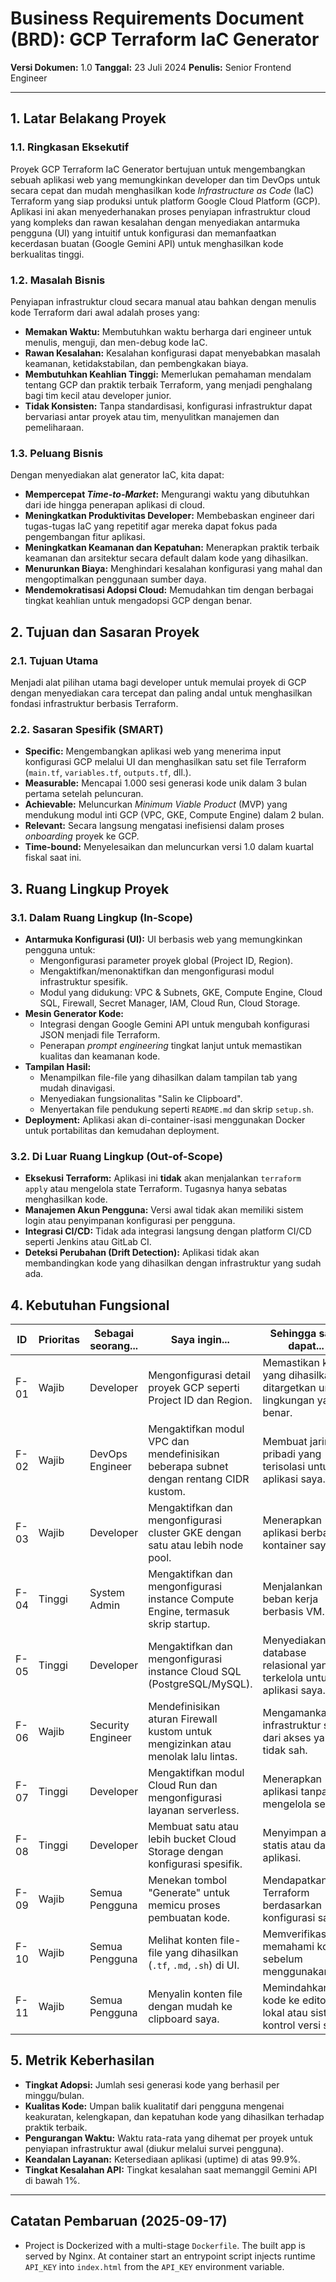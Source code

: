 # Business Requirements Document (BRD): GCP Terraform IaC Generator

**Versi Dokumen:** 1.0
**Tanggal:** 23 Juli 2024
**Penulis:** Senior Frontend Engineer

---

## 1. Latar Belakang Proyek

### 1.1. Ringkasan Eksekutif
Proyek GCP Terraform IaC Generator bertujuan untuk mengembangkan sebuah aplikasi web yang memungkinkan developer dan tim DevOps untuk secara cepat dan mudah menghasilkan kode _Infrastructure as Code_ (IaC) Terraform yang siap produksi untuk platform Google Cloud Platform (GCP). Aplikasi ini akan menyederhanakan proses penyiapan infrastruktur cloud yang kompleks dan rawan kesalahan dengan menyediakan antarmuka pengguna (UI) yang intuitif untuk konfigurasi dan memanfaatkan kecerdasan buatan (Google Gemini API) untuk menghasilkan kode berkualitas tinggi.

### 1.2. Masalah Bisnis
Penyiapan infrastruktur cloud secara manual atau bahkan dengan menulis kode Terraform dari awal adalah proses yang:
- **Memakan Waktu:** Membutuhkan waktu berharga dari engineer untuk menulis, menguji, dan men-debug kode IaC.
- **Rawan Kesalahan:** Kesalahan konfigurasi dapat menyebabkan masalah keamanan, ketidakstabilan, dan pembengkakan biaya.
- **Membutuhkan Keahlian Tinggi:** Memerlukan pemahaman mendalam tentang GCP dan praktik terbaik Terraform, yang menjadi penghalang bagi tim kecil atau developer junior.
- **Tidak Konsisten:** Tanpa standardisasi, konfigurasi infrastruktur dapat bervariasi antar proyek atau tim, menyulitkan manajemen dan pemeliharaan.

### 1.3. Peluang Bisnis
Dengan menyediakan alat generator IaC, kita dapat:
- **Mempercepat _Time-to-Market_:** Mengurangi waktu yang dibutuhkan dari ide hingga penerapan aplikasi di cloud.
- **Meningkatkan Produktivitas Developer:** Membebaskan engineer dari tugas-tugas IaC yang repetitif agar mereka dapat fokus pada pengembangan fitur aplikasi.
- **Meningkatkan Keamanan dan Kepatuhan:** Menerapkan praktik terbaik keamanan dan arsitektur secara default dalam kode yang dihasilkan.
- **Menurunkan Biaya:** Menghindari kesalahan konfigurasi yang mahal dan mengoptimalkan penggunaan sumber daya.
- **Mendemokratisasi Adopsi Cloud:** Memudahkan tim dengan berbagai tingkat keahlian untuk mengadopsi GCP dengan benar.

## 2. Tujuan dan Sasaran Proyek

### 2.1. Tujuan Utama
Menjadi alat pilihan utama bagi developer untuk memulai proyek di GCP dengan menyediakan cara tercepat dan paling andal untuk menghasilkan fondasi infrastruktur berbasis Terraform.

### 2.2. Sasaran Spesifik (SMART)
- **Specific:** Mengembangkan aplikasi web yang menerima input konfigurasi GCP melalui UI dan menghasilkan satu set file Terraform (`main.tf`, `variables.tf`, `outputs.tf`, dll.).
- **Measurable:** Mencapai 1.000 sesi generasi kode unik dalam 3 bulan pertama setelah peluncuran.
- **Achievable:** Meluncurkan _Minimum Viable Product_ (MVP) yang mendukung modul inti GCP (VPC, GKE, Compute Engine) dalam 2 bulan.
- **Relevant:** Secara langsung mengatasi inefisiensi dalam proses _onboarding_ proyek ke GCP.
- **Time-bound:** Menyelesaikan dan meluncurkan versi 1.0 dalam kuartal fiskal saat ini.

## 3. Ruang Lingkup Proyek

### 3.1. Dalam Ruang Lingkup (In-Scope)
- **Antarmuka Konfigurasi (UI):** UI berbasis web yang memungkinkan pengguna untuk:
  - Mengonfigurasi parameter proyek global (Project ID, Region).
  - Mengaktifkan/menonaktifkan dan mengonfigurasi modul infrastruktur spesifik.
  - Modul yang didukung: VPC & Subnets, GKE, Compute Engine, Cloud SQL, Firewall, Secret Manager, IAM, Cloud Run, Cloud Storage.
- **Mesin Generator Kode:**
  - Integrasi dengan Google Gemini API untuk mengubah konfigurasi JSON menjadi file Terraform.
  - Penerapan _prompt engineering_ tingkat lanjut untuk memastikan kualitas dan keamanan kode.
- **Tampilan Hasil:**
  - Menampilkan file-file yang dihasilkan dalam tampilan tab yang mudah dinavigasi.
  - Menyediakan fungsionalitas "Salin ke Clipboard".
  - Menyertakan file pendukung seperti `README.md` dan skrip `setup.sh`.
- **Deployment:** Aplikasi akan di-container-isasi menggunakan Docker untuk portabilitas dan kemudahan deployment.

### 3.2. Di Luar Ruang Lingkup (Out-of-Scope)
- **Eksekusi Terraform:** Aplikasi ini **tidak** akan menjalankan `terraform apply` atau mengelola state Terraform. Tugasnya hanya sebatas menghasilkan kode.
- **Manajemen Akun Pengguna:** Versi awal tidak akan memiliki sistem login atau penyimpanan konfigurasi per pengguna.
- **Integrasi CI/CD:** Tidak ada integrasi langsung dengan platform CI/CD seperti Jenkins atau GitLab CI.
- **Deteksi Perubahan (Drift Detection):** Aplikasi tidak akan membandingkan kode yang dihasilkan dengan infrastruktur yang sudah ada.

## 4. Kebutuhan Fungsional

| ID | Prioritas | Sebagai seorang... | Saya ingin... | Sehingga saya dapat... |
|----|-----------|--------------------|------------------------------------------------------------------------------------------------|------------------------------------------------|
| F-01 | Wajib | Developer | Mengonfigurasi detail proyek GCP seperti Project ID dan Region. | Memastikan kode yang dihasilkan ditargetkan untuk lingkungan yang benar. |
| F-02 | Wajib | DevOps Engineer | Mengaktifkan modul VPC dan mendefinisikan beberapa subnet dengan rentang CIDR kustom. | Membuat jaringan pribadi yang terisolasi untuk aplikasi saya. |
| F-03 | Wajib | Developer | Mengaktifkan dan mengonfigurasi cluster GKE dengan satu atau lebih node pool. | Menerapkan aplikasi berbasis kontainer saya. |
| F-04 | Tinggi | System Admin | Mengaktifkan dan mengonfigurasi instance Compute Engine, termasuk skrip startup. | Menjalankan beban kerja berbasis VM. |
| F-05 | Tinggi | Developer | Mengaktifkan dan mengonfigurasi instance Cloud SQL (PostgreSQL/MySQL). | Menyediakan database relasional yang terkelola untuk aplikasi saya. |
| F-06 | Wajib | Security Engineer | Mendefinisikan aturan Firewall kustom untuk mengizinkan atau menolak lalu lintas. | Mengamankan infrastruktur saya dari akses yang tidak sah. |
| F-07 | Tinggi | Developer | Mengaktifkan modul Cloud Run dan mengonfigurasi layanan serverless. | Menerapkan aplikasi tanpa mengelola server. |
| F-08 | Tinggi | Developer | Membuat satu atau lebih bucket Cloud Storage dengan konfigurasi spesifik. | Menyimpan aset statis atau data aplikasi. |
| F-09 | Wajib | Semua Pengguna | Menekan tombol "Generate" untuk memicu proses pembuatan kode. | Mendapatkan file Terraform berdasarkan konfigurasi saya. |
| F-10 | Wajib | Semua Pengguna | Melihat konten file-file yang dihasilkan (`.tf`, `.md`, `.sh`) di UI. | Memverifikasi dan memahami kode sebelum menggunakannya. |
| F-11 | Wajib | Semua Pengguna | Menyalin konten file dengan mudah ke clipboard saya. | Memindahkan kode ke editor lokal atau sistem kontrol versi saya. |

## 5. Metrik Keberhasilan

- **Tingkat Adopsi:** Jumlah sesi generasi kode yang berhasil per minggu/bulan.
- **Kualitas Kode:** Umpan balik kualitatif dari pengguna mengenai keakuratan, kelengkapan, dan kepatuhan kode yang dihasilkan terhadap praktik terbaik.
- **Pengurangan Waktu:** Waktu rata-rata yang dihemat per proyek untuk penyiapan infrastruktur awal (diukur melalui survei pengguna).
- **Keandalan Layanan:** Ketersediaan aplikasi (uptime) di atas 99.9%.
- **Tingkat Kesalahan API:** Tingkat kesalahan saat memanggil Gemini API di bawah 1%.

---

## Catatan Pembaruan (2025-09-17)

- Project is Dockerized with a multi-stage `Dockerfile`. The built app is served by Nginx. At container start an entrypoint script injects runtime `API_KEY` into `index.html` from the `API_KEY` environment variable.
